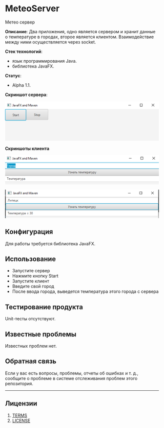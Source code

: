 # MeteoServer
Метео сервер

**Описание**: Два приложения, одно является сервером и хранит данные о температуре в городах, второе является клиентом. Взаимодействие между ними осуществляется через socket.



**Стек технологий**:
- язык программирования Java.
- библиотека JavaFX.

**Статус**:
- Alpha 1.1.

**Скриншот сервера**:

![](src/main/resources/IMG/img.png)

**Скриншоты клиента**

![](src/main/resources/IMG/img_1.png)

![](src/main/resources/IMG/img_2.png)

## Конфигурация

Для работы требуется библиотека JavaFX.

## Использование

- Запустите сервер
- Нажмите кнопку Start
- Запустите клиент
- Введите свой город
- После ввода города, выведется температура этого города с сервера

## Тестирование продукта

Unit-тесты отсутствуют.

## Известные проблемы

Известных проблем нет.

## Обратная связь

Если у вас есть вопросы, проблемы, отчеты об ошибках и т. д., сообщите о проблеме в системе отслеживания проблем этого репозитория.

----

## Лицензии
1. [TERMS](TERMS.md)
2. [LICENSE](LICENSE)
